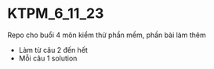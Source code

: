 # KTPM_6_11_23
Repo cho buổi 4 môn kiểm thử phần mềm, phần bài làm thêm
- Làm từ câu 2 đến hết
- Mỗi câu 1 solution
